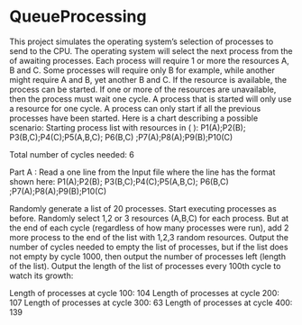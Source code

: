 # QueueProcessing

This project simulates the operating system’s selection of processes to send to the CPU. The operating system will select the next process from the of awaiting processes. Each process will require 1 or more the resources A, B and C. Some processes will require only B for example, while another might require A and B, yet another B and C. If the resource is available, the process can be started. If one or more of the resources are unavailable, then the process must wait one cycle. A process that is started will only use a resource for one cycle. A process can only start if all the previous processes have been started.  Here is a chart describing a possible scenario:
Starting process list with resources in ( ):  P1(A);P2(B); P3(B,C);P4(C);P5(A,B,C); P6(B,C) ;P7(A);P8(A);P9(B);P10(C) 

Total number of cycles needed: 6

Part A :  Read a one line from the Input file where the  line  has the format shown here: 
P1(A);P2(B); P3(B,C);P4(C);P5(A,B,C); P6(B,C) ;P7(A);P8(A);P9(B);P10(C)

Randomly generate a list of 20 processes. Start executing processes as before. Randomly select 1,2 or 3 resources (A,B,C) for each process. But at the end of each cycle (regardless of how many processes were run), add 2 more process to the end of the list with 1,2,3 random resources. Output the number of cycles needed to empty the list of processes, but if the list does not empty by cycle 1000, then output the number of processes left (length of the list). Output the length of the list of processes every 100th cycle to watch its growth:

Length of processes at cycle 100: 104
Length of processes at cycle 200: 107
Length of processes at cycle 300: 63
Length of processes at cycle 400: 139
